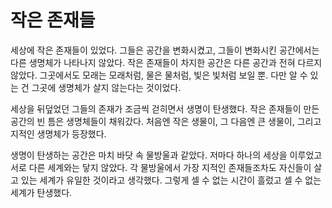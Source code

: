 # 작은 존재들

세상에 작은 존재들이 있었다. 그들은 공간을 변화시켰고, 그들이 변화시킨 공간에서는 다른 생명체가 나타나지 않았다. 작은 존재들이 차지한 공간은 다른 공간과 전혀 다르지 않았다. 그곳에서도 모래는 모래처럼, 물은 물처럼, 빛은 빛처럼 보일 뿐. 다만 알 수 있는 건 그곳에 생명체가 살지 않는다는 것이었다.

세상을 뒤덮었던 그들의 존재가 조금씩 걷히면서 생명이 탄생했다. 작은 존재들이 만든 공간의 빈 틈은 생명체들이 채워갔다. 처음엔 작은 생물이, 그 다음엔 큰 생물이, 그리고 지적인 생명체가 등장했다.

생명이 탄생하는 공간은 마치 바닷 속 물방울과 같았다. 저마다 하나의 세상을 이루었고 서로 다른 세계와는 닿지 않았다. 각 물방울에서 가장 지적인 존재들조차도 자신들이 살고 있는 세계가 유일한 것이라고 생각했다. 그렇게 셀 수 없는 시간이 흘렀고 셀 수 없는 세계가 탄생했다.
